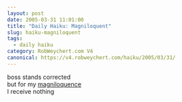 ```yaml
---
layout: post
date: 2005-03-31 11:01:00
title: "Daily Haiku: Magniloquent"
slug: haiku-magniloquent
tags:
  - daily haiku
category: RobWeychert.com V4
canonical: https://v4.robweychert.com/haiku/2005/03/31/
---
```


boss stands corrected  
but for my [magniloquence](http://dictionary.reference.com/wordoftheday/archive/2005/03/31.html)  
I receive nothing